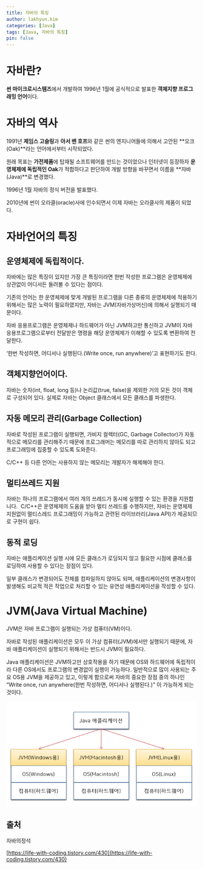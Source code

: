 ```yaml
---
title: 자바의 특징
author: lakhyun.kim
categories: [Java]
tags: [Java, 자바의 특징]
pin: false
---
```


# 자바란?

**썬 마이크로시스템즈**에서 개발하여 1996년 1월에 공식적으로 발표한 **객체지향 프로그래밍 언어**이다.

# 자바의 역사

1991년 **제임스 고슬링**과 **아서 밴 호프**와 같은 썬의 엔지니어들에 의해서 고안된 **오크(Oak)**라는 언어에서부터 시작되었다.

원래 목표는 **가전제품**에 탑재될 소프트웨어를 만드는 것이었으나 인터넷이 등장하자 **운영체제에 독립적인 Oak**가 적합하다고 판단하여 개발 방향을 바꾸면서 이름을 **자바(Java)**로 변경했다.

1996년 1월 자바의 정식 버전을 발표했다.

2010년에 썬이 오라클(oracle)사에 인수되면서 이제 자바는 오라클사의 제품이 되었다.

# 자바언어의 특징

## 운영체제에 독립적이다.

자바에는 많은 특징이 있지만 가장 큰 특징이라면 한번 작성한 프로그램은 운영체제에 상관없이 어디서든 돌려볼 수 있다는 점이다.

기존의 언어는 한 운영체제에 맞게 개발된 프로그램을 다른 종류의 운영체제에 적용하기 위해서는 많은 노력이 필요하였지만, 자바는 JVM(자바가상머신)에 의해서 실행되기 때문이다.

자바 응용프로그램은 운영체제나 하드웨어가 아닌 JVM하고만 통신하고 JVM이 자바 응용프로그램으로부터 전달받은 명령을 해당 운영체제가 이해할 수 있도록 변환하여 전달한다.

‘한번 작성하면, 어디서나 실행된다.(Write once, run anywhere)’고 표현하기도 한다.

## 객체지향언어이다.

자바는 숫자(int, float, long 등)나 논리값(true, false)을 제외한 거의 모든 것이 객체로 구성되어 있다. 실제로 자바는 Object 클래스에서 모든 클래스를 파생한다.

## 자동 메모리 관리(Garbage Collection)

자바로 작성된 프로그램이 실행되면, 가비지 컬렉터(GC, Garbage Collector)가 자동적으로 메모리를 관리해주기 때문에 프로그래머는 메모리를 따로 관리하지 않아도 되고 프로그래밍에 집중할 수 있도록 도와준다.

C/C++ 등 다른 언어는 사용하지 않는 메모리는 개발자가 해제해야 한다.

## 멀티쓰레드 지원

자바는 하나의 프로그램에서 여러 개의 쓰레드가 동시에 실행할 수 있는 환경을 지원합니다.  C/C++은 운영체제의 도움을 받아 멀티 쓰레드를 수행하지만, 자바는 운영체제 지원없이 멀티스레드 프로그래밍이 가능하고 관련된 라이브러리(Java API)가 제공되므로 구현이 쉽다.

## 동적 로딩

자바는 애플리케이션 실행 시에 모든 클래스가 로딩되지 않고 필요한 시점에 클래스를 로딩하여 사용할 수 있다는 장점이 있다.

일부 클래스가 변경되어도 전체를 컴파일하지 않아도 되며, 애플리케이션의 변경사항이 발생해도 비교적 적은 작업으로 처리할 수 있는 유연성 애플리케이션을 작성할 수 있다.

# JVM(Java Virtual Machine)

JVM은 자바 프로그램이 실행되는 가상 컴퓨터(VM)이다.

자바로 작성된 애플리케이션은 모두 이 가상 컴퓨터(JVM)에서만 실행되기 때문에, 자바 애플리케이션이 실행되기 위해서는 반드시 JVM이 필요하다.

Java 애플리케이션은 JVM하고만 상호작용을 하기 때문에 OS와 하드웨어에 독립적이라 다른 OS에서도 프로그램의 변경없이 실행이 가능하다. 일반적으로 많이 사용되는 주요 OS용 JVM을 제공하고 있고, 이렇게 함으로써 자바의 중요한 장점 중의 하나인 “Write once, run anywhere(한번 작성하면, 어디서나 실행된다.)” 이 가능하게 되는 것이다.

<img src = "/assets/img/java-features/OS-JVM.png">

## 출처

자바의정석

[https://life-with-coding.tistory.com/430](https://life-with-coding.tistory.com/430)
